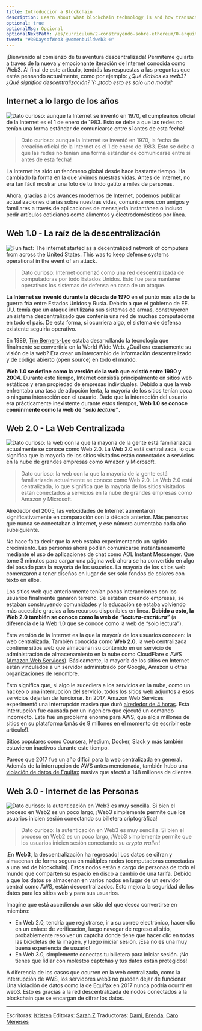 ```yaml
---
title: Introducción a Blockchain
description: Learn about what blockchain technology is and how transactions are executed on the blockchain.
optional: true
optionalMsg: Opcional
optionalNextPath: /es/curriculum/2-construyendo-sobre-ethereum/0-arquitectura-cliente-servidor
tweet: "#30DaysofWeb3 @womenbuildweb3 🌐"
---
```


¡Bienvenido al comienzo de tu aventura descentralizada! Permíteme guiarte a través de la nueva y emocionante iteración de Internet conocida como Web3. Al final de este artículo, tendrás las respuestas a las preguntas que estás pensando actualmente, como por ejemplo: _¿Qué diablos es web3? ¿Qué significa descentralización?_ Y: _¿todo esto es solo una moda?_

## Internet a lo largo de los años

![Dato curioso: aunque la Internet se inventó en 1970, el cumpleaños oficial de la Internet es el 1 de enero de 1983. Esto se debe a que las redes no tenían una forma estándar de comunicarse entre sí antes de esta fecha!](https://cdn.hashnode.com/res/hashnode/image/upload/v1651452115724/ckNDBDMr_.png)

> Dato curioso: aunque la Internet se inventó en 1970, la fecha de creación oficial de la Internet es el 1 de enero de 1983. Esto se debe a que las redes no tenían una forma estándar de comunicarse entre sí antes de esta fecha!

La Internet ha sido un fenómeno global desde hace bastante tiempo. Ha cambiado la forma en la que vivimos nuestras vidas. Antes de Internet, no era tan fácil mostrar una foto de tu lindo gatito a miles de personas.

Ahora, gracias a los avances modernos de Internet, podemos publicar actualizaciones diarias sobre nuestras vidas, comunicarnos con amigos y familiares a través de aplicaciones de mensajería instantánea o incluso pedir artículos cotidianos como alimentos y electrodomésticos por línea.

## Web 1.0 - La raíz de la descentralización

![Fun fact: The internet started as a decentralized network of computers from across the United States. This was to keep defense systems operational in the event of an attack.](https://cdn.hashnode.com/res/hashnode/image/upload/v1651453058948/9NVmSaNKb.png)

> Dato curioso: Internet comenzó como una red descentralizada de computadoras por todo Estados Unidos. Esto fue para mantener operativos los sistemas de defensa en caso de un ataque.

**La Internet se inventó durante la década de 1970** en el punto más alto de la guerra fría entre Estados Unidos y Rusia. Debido a que el gobierno de EE. UU. temía que un ataque inutilizaría sus sistemas de armas, construyeron un sistema descentralizado que contenía una red de muchas computadoras en todo el país. De esta forma, si ocurriera algo, el sistema de defensa existente seguiría operativo.

En 1989, [Tim Berners-Lee](https://www.w3.org/People/Berners-Lee/) estaba desarrollando la tecnología que finalmente se convertiría en la World Wide Web. ¿Cuál era exactamente su visión de la web? Era crear un intercambio de información descentralizado y de código abierto (open source) en todo el mundo.

**Web 1.0 se define como la versión de la web que existió entre 1990 y 2004.** Durante este tiempo, Internet consistía principalmente en sitios web estáticos y eran propiedad de empresas individuales. Debido a que la web enfrentaba una tasa de adopción lenta, la mayoría de los sitios tenían poca o ninguna interacción con el usuario. Dado que la interacción del usuario era prácticamente inexistente durante estos tiempos, **Web 1.0 se conoce comúnmente como la web de _"solo lectura"_.**

## Web 2.0 - La Web Centralizada

![Dato curioso: la web con la que la mayoría de la gente está familiarizada actualmente se conoce como Web 2.0. La Web 2.0 está centralizada, lo que significa que la mayoría de los sitios visitados están conectados a servicios en la nube de grandes empresas como Amazon y Microsoft.](https://cdn.hashnode.com/res/hashnode/image/upload/v1651454253908/BsQzDoowl.png)

> Dato curioso: la web con la que la mayoría de la gente está familiarizada actualmente se conoce como Web 2.0. La Web 2.0 está centralizada, lo que significa que la mayoría de los sitios visitados están conectados a servicios en la nube de grandes empresas como Amazon y Microsoft.

Alrededor del 2005, las velocidades de Internet aumentaron significativamente en comparación con la década anterior. Más personas que nunca se conectaban a Internet, y ese número aumentaba cada año subsiguiente.

No hace falta decir que la web estaba experimentando un rápido crecimiento. Las personas ahora podían comunicarse instantáneamente mediante el uso de aplicaciones de chat como AOL Instant Messenger. Que tome 3 minutos para cargar una página web ahora se ha convertido en algo del pasado para la mayoría de los usuarios. La mayoría de los sitios web comenzaron a tener diseños en lugar de ser solo fondos de colores con texto en ellos.

Los sitios web que anteriormente tenían pocas interacciones con los usuarios finalmente ganaron terreno. Se estaban creando empresas, se estaban construyendo comunidades y la educación se estaba volviendo más accesible gracias a los recursos disponibles en línea. **Debido a esto, la Web 2.0 también se conoce como la web de _“lectura-escritura”_** (a diferencia de la Web 1.0 que se conoce como la web de “solo lectura”).

Esta versión de la Internet es la que la mayoría de los usuarios conocen: la web centralizada. También conocida como **Web 2.0**, la web centralizada contiene sitios web que almacenan su contenido en un servicio de administración de almacenamiento en la nube como CloudFlare o AWS ([Amazon Web Services](https://en.wikipedia.org/wiki/Amazon_Web_Services)).
Básicamente, la mayoría de los sitios en Internet están vinculados a un servidor administrado por Google, Amazon u otras organizaciones de renombre.

Esto significa que, si algo le sucediera a los servicios en la nube, como un hackeo o una interrupción del servicio, todos los sitios web adjuntos a esos servicios dejarían de funcionar. En 2017, Amazon Web Services experimentó una interrupción masiva que duró [alrededor de 4 horas](https://aws.amazon.com/message/41926/). Esta interrupción fue causada por un ingeniero que ejecutó un comando incorrecto. Este fue un problema enorme para AWS, que aloja millones de sitios en su plataforma (¡más de 9 millones en el momento de escribir este artículo!).

Sitios populares como Coursera, Medium, Docker, Slack y más también estuvieron inactivos durante este tiempo.

Parece que 2017 fue un año difícil para la web centralizada en general. Además de la interrupción de AWS antes mencionada, también hubo una [violación de datos de Equifax](https://archive.epic.org/privacy/data-breach/equifax/) masiva que afectó a 148 millones de clientes.

## Web 3.0 - Internet de las Personas

![Dato curioso: la autenticación en Web3 es muy sencilla. Si bien el proceso en Web2 es un poco largo, ¡Web3 simplemente permite que los usuarios inicien sesión conectando su billetera criptográfica!](https://cdn.hashnode.com/res/hashnode/image/upload/v1651456040136/XwMMF7_p5.png)

> Dato curioso: la autenticación en Web3 es muy sencilla. Si bien el proceso en Web2 es un poco largo, ¡Web3 simplemente permite que los usuarios inicien sesión conectando su _crypto wallet_!

¡En **Web3**, la descentralización ha regresado! Los datos se cifran y almacenan de forma segura en múltiples nodos (computadoras conectadas a una red de blockchain). Estos nodos están a cargo de personas de todo el mundo que comparten su espacio en disco a cambio de una tarifa. Debido a que los datos se almacenan en varios nodos en lugar de un servidor central como AWS, están descentralizados. Esto mejora la seguridad de los datos para los sitios web y para sus usuarios.

Imagine que está accediendo a un sitio del que desea convertirse en miembro:

- En Web 2.0, tendría que registrarse, ir a su correo electrónico, hacer clic en un enlace de verificación, luego navegar de regreso al sitio, probablemente resolver un captcha donde tiene que hacer clic en todas las bicicletas de la imagen, y luego iniciar sesión. ¡Esa no es una muy buena experiencia de usuario!
- En Web 3.0, simplemente conectas tu billetera para iniciar sesión. ¡No tienes que lidiar con molestos captchas y tus datos están protegidos!

A diferencia de los casos que ocurren en la web centralizada, como la interrupción de AWS, los servidores web3 no pueden dejar de funcionar. Una violación de datos como la de Equifax en 2017 nunca podría ocurrir en web3. Esto es gracias a la red descentralizada de nodos conectados a la blockchain que se encargan de cifrar los datos.

---

Escritoras: [Kristen](https://twitter.com/CuddleofDeath)
Editoras: [Sarah Z](https://twitter.com/haegeez)
Traductoras: [Dami](https://twitter.com/dakitidami), [Brenda](https://twitter.com/engineerbrenda), [Caro Meneses](https://twitter.com/carmedinat)
